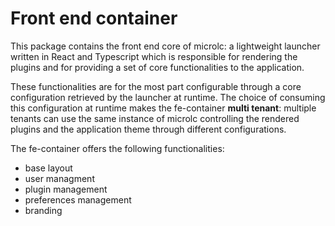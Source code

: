 # Front end container

This package contains the front end core of microlc: a lightweight launcher written in React and Typescript which is responsible for rendering the plugins and for providing a set of core functionalities to the application.

These functionalities are for the most part configurable through a core configuration retrieved by the launcher at runtime. The choice of consuming this configuration at runtime makes the fe-container **multi tenant**: multiple tenants can use the same instance of microlc controlling the rendered plugins and the application theme through different configurations.

The fe-container offers the following functionalities:
- base layout
- user managment
- plugin management
- preferences management
- branding

